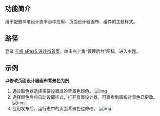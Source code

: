 ## 功能简介
用于配置神笔设计态平台中应用、页面设计器画布、组件的主题样式。


## 路径
登录 [千帆 aPaaS 设计态首页](https://apaas.cloud.tencent.com/)，单击右上角“管理后台”图标，进入主题。

## 示例
**以修改页面设计器画布背景色为例**
1. 通过取色器选择需要设置成的背景色颜色。                 ![img](https://main.qcloudimg.com/raw/be014ef516f6fb7ae1662a212baa14dc.png)        
2. 选择颜色后将自动设置样式，打开页面设计器，可查看到画布背景色已更改。
![img](https://main.qcloudimg.com/raw/b7fdc44c14bdca53e30c632de5046e5c.png)        
3. 应用发布后，运行态中的页面背景色也修改。
![img](https://main.qcloudimg.com/raw/cd5ef91ebb9976e3d511af7025cabea0.png)        
